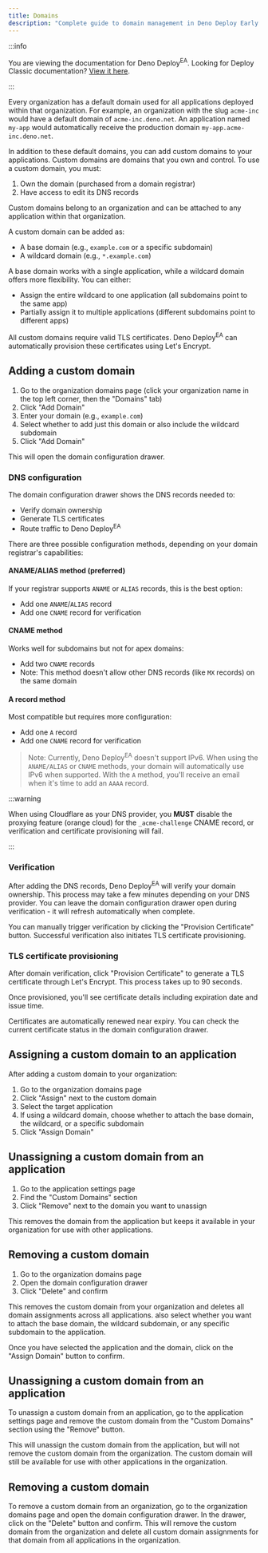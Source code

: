 ```yaml
---
title: Domains
description: "Complete guide to domain management in Deno Deploy Early Access, including organization domains, custom domains, DNS configuration, TLS certificates, and domain assignments."
---
```


:::info

You are viewing the documentation for Deno Deploy<sup>EA</sup>. Looking for
Deploy Classic documentation? [View it here](/deploy/).

:::

Every organization has a default domain used for all applications deployed
within that organization. For example, an organization with the slug `acme-inc`
would have a default domain of `acme-inc.deno.net`. An application named
`my-app` would automatically receive the production domain
`my-app.acme-inc.deno.net`.

In addition to these default domains, you can add custom domains to your
applications. Custom domains are domains that you own and control. To use a
custom domain, you must:

1. Own the domain (purchased from a domain registrar)
2. Have access to edit its DNS records

Custom domains belong to an organization and can be attached to any application
within that organization.

A custom domain can be added as:

- A base domain (e.g., `example.com` or a specific subdomain)
- A wildcard domain (e.g., `*.example.com`)

A base domain works with a single application, while a wildcard domain offers
more flexibility. You can either:

- Assign the entire wildcard to one application (all subdomains point to the
  same app)
- Partially assign it to multiple applications (different subdomains point to
  different apps)

All custom domains require valid TLS certificates. Deno Deploy<sup>EA</sup> can
automatically provision these certificates using Let's Encrypt.

## Adding a custom domain

1. Go to the organization domains page (click your organization name in the top
   left corner, then the "Domains" tab)
2. Click "Add Domain"
3. Enter your domain (e.g., `example.com`)
4. Select whether to add just this domain or also include the wildcard subdomain
5. Click "Add Domain"

This will open the domain configuration drawer.

### DNS configuration

The domain configuration drawer shows the DNS records needed to:

- Verify domain ownership
- Generate TLS certificates
- Route traffic to Deno Deploy<sup>EA</sup>

There are three possible configuration methods, depending on your domain
registrar's capabilities:

#### ANAME/ALIAS method (preferred)

If your registrar supports `ANAME` or `ALIAS` records, this is the best option:

- Add one `ANAME`/`ALIAS` record
- Add one `CNAME` record for verification

#### CNAME method

Works well for subdomains but not for apex domains:

- Add two `CNAME` records
- Note: This method doesn't allow other DNS records (like `MX` records) on the
  same domain

#### A record method

Most compatible but requires more configuration:

- Add one `A` record
- Add one `CNAME` record for verification

> Note: Currently, Deno Deploy<sup>EA</sup> doesn't support IPv6. When using the
> `ANAME/ALIAS` or `CNAME` methods, your domain will automatically use IPv6 when
> supported. With the `A` method, you'll receive an email when it's time to add
> an `AAAA` record.

:::warning

When using Cloudflare as your DNS provider, you **MUST** disable the proxying
feature (orange cloud) for the `_acme-challenge` CNAME record, or verification
and certificate provisioning will fail.

:::

### Verification

After adding the DNS records, Deno Deploy<sup>EA</sup> will verify your domain
ownership. This process may take a few minutes depending on your DNS provider.
You can leave the domain configuration drawer open during verification - it will
refresh automatically when complete.

You can manually trigger verification by clicking the "Provision Certificate"
button. Successful verification also initiates TLS certificate provisioning.

### TLS certificate provisioning

After domain verification, click "Provision Certificate" to generate a TLS
certificate through Let's Encrypt. This process takes up to 90 seconds.

Once provisioned, you'll see certificate details including expiration date and
issue time.

Certificates are automatically renewed near expiry. You can check the current
certificate status in the domain configuration drawer.

## Assigning a custom domain to an application

After adding a custom domain to your organization:

1. Go to the organization domains page
2. Click "Assign" next to the custom domain
3. Select the target application
4. If using a wildcard domain, choose whether to attach the base domain, the
   wildcard, or a specific subdomain
5. Click "Assign Domain"

## Unassigning a custom domain from an application

1. Go to the application settings page
2. Find the "Custom Domains" section
3. Click "Remove" next to the domain you want to unassign

This removes the domain from the application but keeps it available in your
organization for use with other applications.

## Removing a custom domain

1. Go to the organization domains page
2. Open the domain configuration drawer
3. Click "Delete" and confirm

This removes the custom domain from your organization and deletes all domain
assignments across all applications. also select whether you want to attach the
base domain, the wildcard subdomain, or any specific subdomain to the
application.

Once you have selected the application and the domain, click on the "Assign
Domain" button to confirm.

## Unassigning a custom domain from an application

To unassign a custom domain from an application, go to the application settings
page and remove the custom domain from the "Custom Domains" section using the
"Remove" button.

This will unassign the custom domain from the application, but will not remove
the custom domain from the organization. The custom domain will still be
available for use with other applications in the organization.

## Removing a custom domain

To remove a custom domain from an organization, go to the organization domains
page and open the domain configuration drawer. In the drawer, click on the
"Delete" button and confirm. This will remove the custom domain from the
organization and delete all custom domain assignments for that domain from all
applications in the organization.

